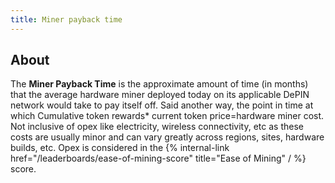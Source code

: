 ```yaml
---
title: Miner payback time
---
```


## About

The **Miner Payback Time** is the approximate amount of time (in months) that the average hardware miner deployed today on its applicable DePIN network would take to pay itself off. Said another way, the point in time at which Cumulative token rewards\* current token price=hardware miner cost. Not inclusive of opex like electricity, wireless connectivity, etc as these costs are usually minor and can vary greatly across regions, sites, hardware builds, etc. Opex is considered in the {% internal-link href="/leaderboards/ease-of-mining-score" title="Ease of Mining" / %} score.
